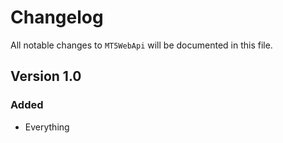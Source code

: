 # Changelog

All notable changes to `MT5WebApi` will be documented in this file.

## Version 1.0

### Added
- Everything
